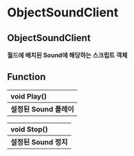# ObjectSoundClient

## **ObjectSoundClient**

**월드에 배치된 Sound에 해당하는 스크립트 객체**

## **Function**

| **void Play\(\)** |
| :--- |
| **설정된 Sound 플레이** |

| **void Stop\(\)** |
| :--- |
| **설정된 Sound 정지** |

